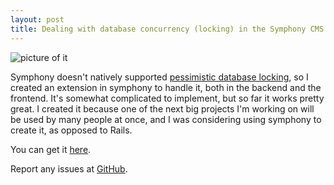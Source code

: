 ```yaml
--- 
layout: post
title: Dealing with database concurrency (locking) in the Symphony CMS
---
```

![picture of it](http://tesoriere.com/assets/2009/6/14/Picture_1.png)

Symphony doesn't natively supported [pessimistic database locking](http://www.google.com/search?q=pessimistic+database+locking), so I created an extension in symphony to handle it, both in the backend and the frontend. It's somewhat complicated to implement, but so far it works pretty great. I created it because one of the next big projects I'm working on will be used by many people at once, and I was considering using symphony to create it, as opposed to Rails.

You can get it [here][1].

Report any issues at [GitHub][2].

  [1]: https://github.com/scottkf/pessimistic-db-locking/tree
  [2]: https://github.com/scottkf/pessimistic-db-locking/issues
